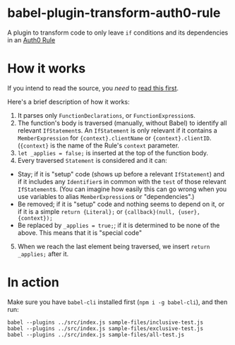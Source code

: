 # babel-plugin-transform-auth0-rule
A plugin to transform code to only leave `if` conditions and its dependencies in an [Auth0 Rule](https://auth0.com/docs/rules)

# How it works

If you intend to read the source, you _need_ to [read this first](https://github.com/thejameskyle/babel-handbook/blob/master/translations/en/plugin-handbook.md).

Here's a brief description of how it works:

1. It parses only `FunctionDeclarations`, or `FunctionExpression`s.
2. The function's body is traversed (manually, without Babel) to identify all relevant `IfStatement`s. An `IfStatement` is only relevant if it contains a `MemberExpression` for `{context}.clientName` or `{context}.clientID`. (`{context}` is the name of the Rule's `context` parameter.
3. `let _applies = false;` is inserted at the top of the function body.
4. Every traversed `Statement` is considered and it can:
  - Stay; if it is "setup" code (shows up before a relevant `IfStatement`) and if it includes any `Identifier`s in common with the `test` of those relevant `IfStatement`s. (You can imagine how easily this can go wrong when you use variables to alias `MemberExpression`s or "dependencies".)
  - Be removed; if it is "setup" code and nothing seems to depend on it, or if it is a simple `return {Literal};` or `{callback}(null, {user}, {context});`
  - Be replaced by `_applies = true;`; if it is determined to be none of the above. This means that it is "special code"
5. When we reach the last element being traversed, we insert `return _applies;` after it.

# In action

Make sure you have `babel-cli` installed first (`npm i -g babel-cli`), and then run:

    babel --plugins ../src/index.js sample-files/inclusive-test.js
    babel --plugins ../src/index.js sample-files/exclusive-test.js
    babel --plugins ../src/index.js sample-files/all-test.js